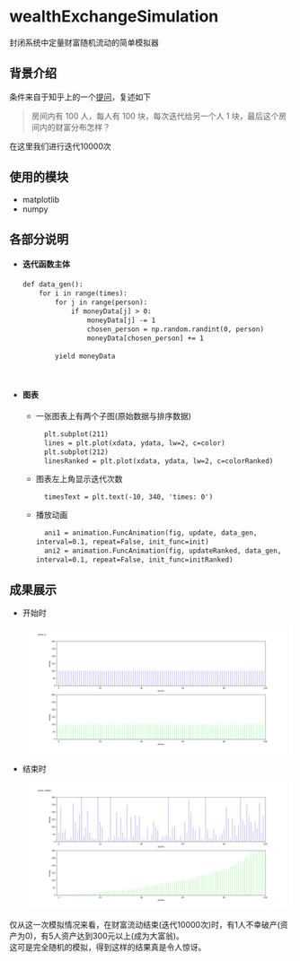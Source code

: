 # wealthExchangeSimulation
封闭系统中定量财富随机流动的简单模拟器

## 背景介绍

条件来自于知乎上的一个[提问](https://www.zhihu.com/question/62250384)，复述如下

> 房间内有 100 人，每人有 100 块，每次迭代给另一个人 1 块，最后这个房间内的财富分布怎样？

在这里我们进行迭代10000次

## 使用的模块

- matplotlib
- numpy

## 各部分说明

- #### 迭代函数主体   

      def data_gen():
          for i in range(times):
              for j in range(person):
                  if moneyData[j] > 0:
                      moneyData[j] -= 1
                      chosen_person = np.random.randint(0, person)
                      moneyData[chosen_person] += 1

              yield moneyData
              
 - #### 图表
 
 	- 一张图表上有两个子图(原始数据与排序数据) 
 
			plt.subplot(211)    
			lines = plt.plot(xdata, ydata, lw=2, c=color)
			plt.subplot(212)
			linesRanked = plt.plot(xdata, ydata, lw=2, c=colorRanked)
			
	- 图表左上角显示迭代次数
		
			timesText = plt.text(-10, 340, 'times: 0')
				
	- 播放动画
		
			ani1 = animation.FuncAnimation(fig, update, data_gen, interval=0.1, repeat=False, init_func=init)
			ani2 = animation.FuncAnimation(fig, updateRanked, data_gen, interval=0.1, repeat=False, init_func=initRanked)

## 成果展示

- 开始时

	![image](https://github.com/pancerZH/wealthExchangeSimulation/blob/master/image/start.png)
	
- 结束时

	![image](https://github.com/pancerZH/wealthExchangeSimulation/blob/master/image/end.png)
	
仅从这一次模拟情况来看，在财富流动结束(迭代10000次)时，有1人不幸破产(资产为0)，有5人资产达到300元以上(成为大富翁)。  
这可是完全随机的模拟，得到这样的结果真是令人惊讶。
